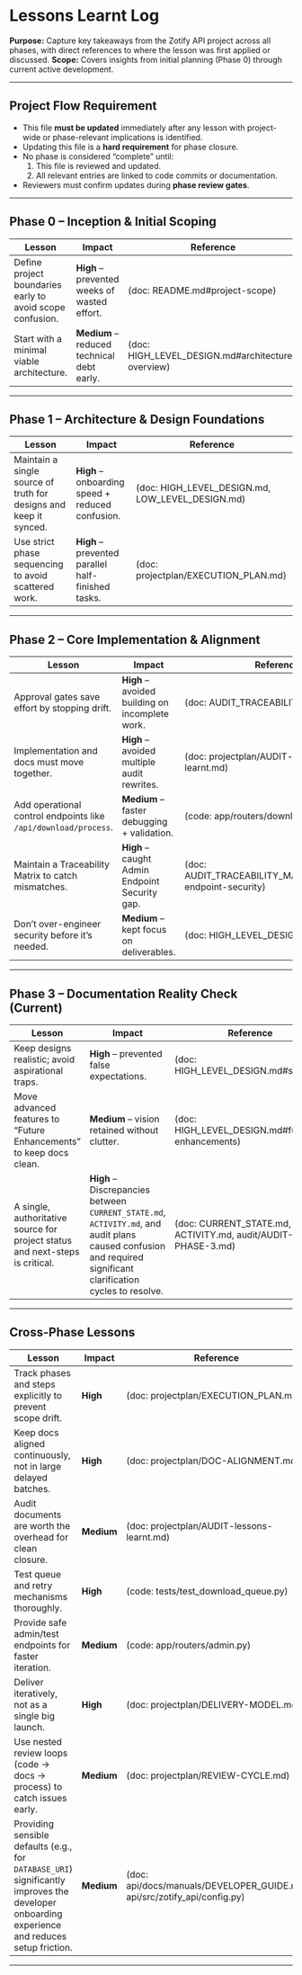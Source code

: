 # Lessons Learnt Log

**Purpose:**
Capture key takeaways from the Zotify API project across all phases, with direct references to where the lesson was first applied or discussed.
**Scope:**
Covers insights from initial planning (Phase 0) through current active development.

---

## Project Flow Requirement

- This file **must be updated** immediately after any lesson with project-wide or phase-relevant implications is identified.
- Updating this file is a **hard requirement** for phase closure.
- No phase is considered “complete” until:
  1. This file is reviewed and updated.
  2. All relevant entries are linked to code commits or documentation.
- Reviewers must confirm updates during **phase review gates**.

---

## Phase 0 – Inception & Initial Scoping

| Lesson | Impact | Reference |
|--------|--------|-----------|
| Define project boundaries early to avoid scope confusion. | **High** – prevented weeks of wasted effort. | (doc: README.md#project-scope) |
| Start with a minimal viable architecture. | **Medium** – reduced technical debt early. | (doc: HIGH_LEVEL_DESIGN.md#architecture-overview) |

---

## Phase 1 – Architecture & Design Foundations

| Lesson | Impact | Reference |
|--------|--------|-----------|
| Maintain a single source of truth for designs and keep it synced. | **High** – onboarding speed + reduced confusion. | (doc: HIGH_LEVEL_DESIGN.md, LOW_LEVEL_DESIGN.md) |
| Use strict phase sequencing to avoid scattered work. | **High** – prevented parallel half-finished tasks. | (doc: projectplan/EXECUTION_PLAN.md) |

---

## Phase 2 – Core Implementation & Alignment

| Lesson | Impact | Reference |
|--------|--------|-----------|
| Approval gates save effort by stopping drift. | **High** – avoided building on incomplete work. | (doc: AUDIT_TRACEABILITY_MATRIX.md) |
| Implementation and docs must move together. | **High** – avoided multiple audit rewrites. | (doc: projectplan/AUDIT-lessons-learnt.md) |
| Add operational control endpoints like `/api/download/process`. | **Medium** – faster debugging + validation. | (code: app/routers/download.py) |
| Maintain a Traceability Matrix to catch mismatches. | **High** – caught Admin Endpoint Security gap. | (doc: AUDIT_TRACEABILITY_MATRIX.md#admin-endpoint-security) |
| Don’t over-engineer security before it’s needed. | **Medium** – kept focus on deliverables. | (doc: HIGH_LEVEL_DESIGN.md#security) |

---

## Phase 3 – Documentation Reality Check (Current)

| Lesson | Impact | Reference |
|--------|--------|-----------|
| Keep designs realistic; avoid aspirational traps. | **High** – prevented false expectations. | (doc: HIGH_LEVEL_DESIGN.md#security) |
| Move advanced features to “Future Enhancements” to keep docs clean. | **Medium** – vision retained without clutter. | (doc: HIGH_LEVEL_DESIGN.md#future-enhancements) |
| A single, authoritative source for project status and next-steps is critical. | **High** – Discrepancies between `CURRENT_STATE.md`, `ACTIVITY.md`, and audit plans caused confusion and required significant clarification cycles to resolve. | (doc: CURRENT_STATE.md, ACTIVITY.md, audit/AUDIT-PHASE-3.md) |

---

## Cross-Phase Lessons

| Lesson | Impact | Reference |
|--------|--------|-----------|
| Track phases and steps explicitly to prevent scope drift. | **High** | (doc: projectplan/EXECUTION_PLAN.md) |
| Keep docs aligned continuously, not in large delayed batches. | **High** | (doc: projectplan/DOC-ALIGNMENT.md) |
| Audit documents are worth the overhead for clean closure. | **Medium** | (doc: projectplan/AUDIT-lessons-learnt.md) |
| Test queue and retry mechanisms thoroughly. | **High** | (code: tests/test_download_queue.py) |
| Provide safe admin/test endpoints for faster iteration. | **Medium** | (code: app/routers/admin.py) |
| Deliver iteratively, not as a single big launch. | **High** | (doc: projectplan/DELIVERY-MODEL.md) |
| Use nested review loops (code → docs → process) to catch issues early. | **Medium** | (doc: projectplan/REVIEW-CYCLE.md) |
| Providing sensible defaults (e.g., for `DATABASE_URI`) significantly improves the developer onboarding experience and reduces setup friction. | **Medium** | (doc: api/docs/manuals/DEVELOPER_GUIDE.md, api/src/zotify_api/config.py) |

---
